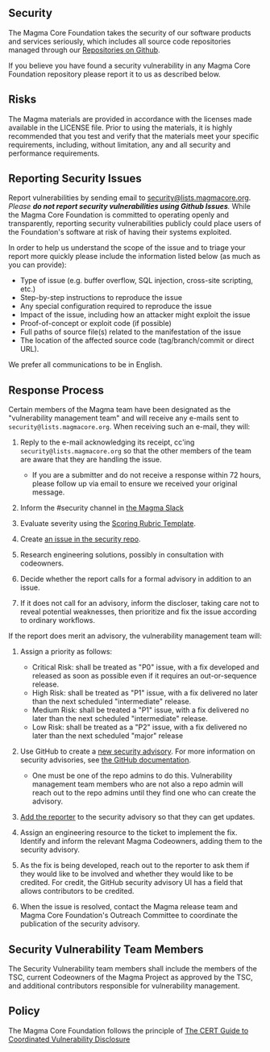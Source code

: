 ## Security

The Magma Core Foundation takes the security of our software products and services seriously, which includes all source code repositories managed through our [Repositories on Github](https://github.com/magma).

If you believe you have found a security vulnerability in any Magma Core Foundation repository please report it to us as described below.

## Risks

The Magma materials are provided in accordance with the licenses made available in the LICENSE file. Prior to using the materials, it is highly recommended that you test and verify that the materials meet your specific requirements, including, without limitation, any and all security and performance requirements.

## Reporting Security Issues

Report vulnerabilities by sending email to [security@lists.magmacore.org](mailto:security@lists.magmacore.org). _Please **do not report security vulnerabilities using Github Issues**._  While the Magma Core Foundation is committed to operating openly and transparently, reporting security vulnerabilities publicly could place users of the Foundation's software at risk of having their systems exploited.

In order to help us understand the scope of the issue and to triage your report more quickly please include the information listed below (as much as you can provide):

- Type of issue (e.g. buffer overflow, SQL injection, cross-site scripting, etc.)
- Step-by-step instructions to reproduce the issue
- Any special configuration required to reproduce the issue
- Impact of the issue, including how an attacker might exploit the issue
- Proof-of-concept or exploit code (if possible)
- Full paths of source file(s) related to the manifestation of the issue
- The location of the affected source code (tag/branch/commit or direct URL).

We prefer all communications to be in English.

## Response Process

Certain members of the Magma team have been designated as the "vulnerability management team" and will receive any e-mails sent to `security@lists.magmacore.org`. When receiving such an e-mail, they will:

1. Reply to the e-mail acknowledging its receipt, cc'ing `security@lists.magmacore.org` so that the other members of the team are aware that they are handling the issue.  

    - If you are a submitter and do not receive a response within 72 hours, please follow up via email to ensure we received your original message.

2. Inform the #security channel in [the Magma Slack](https://magmacore.slack.com)

2. Evaluate severity using the [Scoring Rubric Template](https://github.com/magma/security/blob/main/Scoring%20rubric%20for%20Magma%20weaknesses.xlsx).

3. Create [an issue in the security repo](https://github.com/magma/security/issues). 

4. Research engineering solutions, possibly in consultation with codeowners. 

5. Decide whether the report calls for a formal advisory in addition to an issue. 

6. If it does not call for an advisory, inform the discloser, taking care not to reveal potential weaknesses, then prioritize and fix the issue according to ordinary workflows.

If the report does merit an advisory, the vulnerability management team will:

1. Assign a priority as follows:

   - Critical Risk: shall be treated as "P0" issue, with a fix developed and released as soon as possible even if it requires an out-or-sequence release.
   - High Risk: shall be treated as "P1" issue, with a fix delivered no later than the next scheduled "intermediate" release.
   - Medium Risk: shall be treated a "P1" issue, with a fix delivered no later than the next scheduled "intermediate" release.
   - Low Risk: shall be treated as a "P2" issue, with a fix delivered no later than the next scheduled "major" release

2. Use GitHub to create a [new security advisory](https://github.com/magma/magma/security/advisories/new). For more information on security advisories, see [the GitHub documentation](https://docs.github.com/en/free-pro-team@latest/github/managing-security-vulnerabilities/managing-security-vulnerabilities-in-your-project).
 
    - One must be one of the repo admins to do this. Vulnerability management team members who are not also a repo admin will reach out to the repo admins until they find one who can create the advisory. 

3. [Add the reporter](https://docs.github.com/en/free-pro-team@latest/github/managing-security-vulnerabilities/adding-a-collaborator-to-a-security-advisory) to the security advisory so that they can get updates.

4. Assign an engineering resource to the ticket to implement the fix. Identify and inform the relevant Magma Codeowners, adding them to the security advisory. 

5. As the fix is being developed, reach out to the reporter to ask them if they would like to be involved and whether they would like to be credited. For credit, the GitHub security advisory UI has a field that allows contributors to be credited.

6. When the issue is resolved, contact the Magma release team and Magma Core Foundation's Outreach Committee to coordinate the publication of the security advisory.

## Security Vulnerability Team Members

The Security Vulnerability team members shall include the members of the TSC, current Codeowners of the Magma Project as approved by the TSC, and additional contributors responsible for vulnerability management.

## Policy

The Magma Core Foundation follows the principle of [The CERT Guide to Coordinated Vulnerability Disclosure](https://resources.sei.cmu.edu/asset_files/SpecialReport/2017_003_001_503340.pdf)

